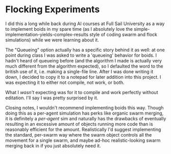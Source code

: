 # Flocking Experiments

I did this a long while back during AI courses at Full Sail University as a way to implement boids in my spare time (as I absolutely love the simple-implementation-yields-complex-results style of coding swarm and flock simulations) while we were learning about it.

The "Queueing" option actually has a specific story behind it as well: at one point during class I was asked to write a 'queueing' behavior for boids. I hadn't heard of queueing before (and the algorithm I made is actually very much different from the algorithm expected), so I defaulted the word to the british use of it, i.e. making a single-file line. After I was done writing it down, I decided to copy it to a notepad for later addition into this project. I was expecting it to either not compile, not work, or both.

What I *wasn't* expecting was for it to compile and work perfectly without editation. I'll say I was pretty surprised by it.

Closing notes, I wouldn't recommend implementing boids this way. Though doing this as a per-agent simulation has perks like organic swarm merging, it is definitely a *per-agent* sim and naturally has the drawbacks of eventually resulting in an excessive amount of objects running more code than is reasonably efficient for the amount. Realistically I'd suggest implementing the standard, per-swarm way where the swarm object controls all the movement for a single swarm, and maybe ad-hoc realistic-looking swarm merging back in if you just absolutely need it.
